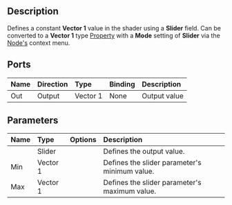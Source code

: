 ## Description

Defines a constant **Vector 1** value in the shader using a **Slider** field. Can be converted to a **Vector 1** type [Property](Property-Types.md) with a **Mode** setting of **Slider** via the [Node's](Node.md) context menu.

## Ports

| Name        | Direction           | Type  | Binding | Description |
|:------------ |:-------------|:-----|:---|:---|
| Out | Output      |    Vector 1 | None | Output value |

## Parameters

| Name        | Type           | Options  | Description |
|:------------ |:-------------|:-----|:---|
|       | Slider |  | Defines the output value. |
| Min   | Vector 1 |  | Defines the slider parameter's minimum value. |
| Max   | Vector 1 |  | Defines the slider parameter's maximum value. |